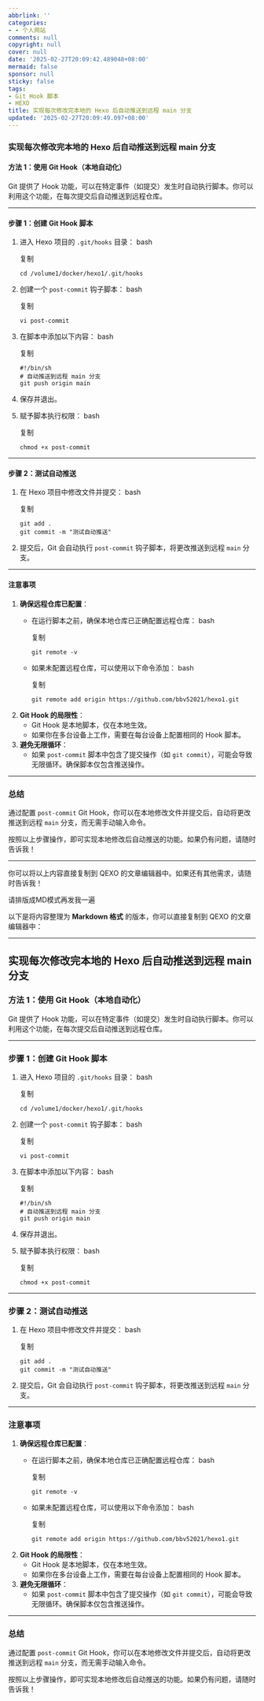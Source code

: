 ```yaml
---
abbrlink: ''
categories:
- - 个人网站
comments: null
copyright: null
cover: null
date: '2025-02-27T20:09:42.489048+08:00'
mermaid: false
sponsor: null
sticky: false
tags:
- Git Hook 脚本
- HEXO
title: 实现每次修改完本地的 Hexo 后自动推送到远程 main 分支
updated: '2025-02-27T20:09:49.097+08:00'
---
```

### **实现每次修改完本地的 Hexo 后自动推送到远程 main 分支**

#### **方法 1：使用 Git Hook（本地自动化）**

Git 提供了 Hook 功能，可以在特定事件（如提交）发生时自动执行脚本。你可以利用这个功能，在每次提交后自动推送到远程仓库。

---

#### **步骤 1：创建 Git Hook 脚本**

1. 进入 Hexo 项目的 `.git/hooks` 目录：
   bash

   复制

   ```
   cd /volume1/docker/hexo1/.git/hooks
   ```
2. 创建一个 `post-commit` 钩子脚本：
   bash

   复制

   ```
   vi post-commit
   ```
3. 在脚本中添加以下内容：
   bash

   复制

   ```
   #!/bin/sh
   # 自动推送到远程 main 分支
   git push origin main
   ```
4. 保存并退出。
5. 赋予脚本执行权限：
   bash

   复制

   ```
   chmod +x post-commit
   ```

---

#### **步骤 2：测试自动推送**

1. 在 Hexo 项目中修改文件并提交：
   bash

   复制

   ```
   git add .
   git commit -m "测试自动推送"
   ```
2. 提交后，Git 会自动执行 `post-commit` 钩子脚本，将更改推送到远程 `main` 分支。

---

#### **注意事项**

1. **确保远程仓库已配置**：
   * 在运行脚本之前，确保本地仓库已正确配置远程仓库：
     bash

     复制

     ```
     git remote -v
     ```
   * 如果未配置远程仓库，可以使用以下命令添加：
     bash

     复制

     ```
     git remote add origin https://github.com/bbv52021/hexo1.git
     ```
2. **Git Hook 的局限性**：
   * Git Hook 是本地脚本，仅在本地生效。
   * 如果你在多台设备上工作，需要在每台设备上配置相同的 Hook 脚本。
3. **避免无限循环**：
   * 如果 `post-commit` 脚本中包含了提交操作（如 `git commit`），可能会导致无限循环。确保脚本仅包含推送操作。

---

### **总结**

通过配置 `post-commit` Git Hook，你可以在本地修改文件并提交后，自动将更改推送到远程 `main` 分支，而无需手动输入命令。

按照以上步骤操作，即可实现本地修改后自动推送的功能。如果仍有问题，请随时告诉我！

---

你可以将以上内容直接复制到 QEXO 的文章编辑器中。如果还有其他需求，请随时告诉我！

请排版成MD模式再发我一遍

以下是将内容整理为 **Markdown 格式** 的版本，你可以直接复制到 QEXO 的文章编辑器中：

---

## 实现每次修改完本地的 Hexo 后自动推送到远程 main 分支

### 方法 1：使用 Git Hook（本地自动化）

Git 提供了 Hook 功能，可以在特定事件（如提交）发生时自动执行脚本。你可以利用这个功能，在每次提交后自动推送到远程仓库。

---

### 步骤 1：创建 Git Hook 脚本

1. 进入 Hexo 项目的 `.git/hooks` 目录：
   bash

   复制

   ```
   cd /volume1/docker/hexo1/.git/hooks
   ```
2. 创建一个 `post-commit` 钩子脚本：
   bash

   复制

   ```
   vi post-commit
   ```
3. 在脚本中添加以下内容：
   bash

   复制

   ```
   #!/bin/sh
   # 自动推送到远程 main 分支
   git push origin main
   ```
4. 保存并退出。
5. 赋予脚本执行权限：
   bash

   复制

   ```
   chmod +x post-commit
   ```

---

### 步骤 2：测试自动推送

1. 在 Hexo 项目中修改文件并提交：
   bash

   复制

   ```
   git add .
   git commit -m "测试自动推送"
   ```
2. 提交后，Git 会自动执行 `post-commit` 钩子脚本，将更改推送到远程 `main` 分支。

---

### 注意事项

1. **确保远程仓库已配置**：
   * 在运行脚本之前，确保本地仓库已正确配置远程仓库：
     bash

     复制

     ```
     git remote -v
     ```
   * 如果未配置远程仓库，可以使用以下命令添加：
     bash

     复制

     ```
     git remote add origin https://github.com/bbv52021/hexo1.git
     ```
2. **Git Hook 的局限性**：
   * Git Hook 是本地脚本，仅在本地生效。
   * 如果你在多台设备上工作，需要在每台设备上配置相同的 Hook 脚本。
3. **避免无限循环**：
   * 如果 `post-commit` 脚本中包含了提交操作（如 `git commit`），可能会导致无限循环。确保脚本仅包含推送操作。

---

### 总结

通过配置 `post-commit` Git Hook，你可以在本地修改文件并提交后，自动将更改推送到远程 `main` 分支，而无需手动输入命令。

按照以上步骤操作，即可实现本地修改后自动推送的功能。如果仍有问题，请随时告诉我！
